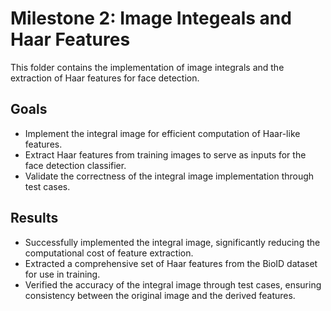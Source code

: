 # Milestone 2: Image Integeals and Haar Features
This folder contains the implementation of image integrals and the extraction of Haar features for face detection.

## Goals
- Implement the integral image for efficient computation of Haar-like features.
- Extract Haar features from training images to serve as inputs for the face detection classifier.
- Validate the correctness of the integral image implementation through test cases.

## Results
- Successfully implemented the integral image, significantly reducing the computational cost of feature extraction.
- Extracted a comprehensive set of Haar features from the BioID dataset for use in training.
- Verified the accuracy of the integral image through test cases, ensuring consistency between the original image and the derived features.
